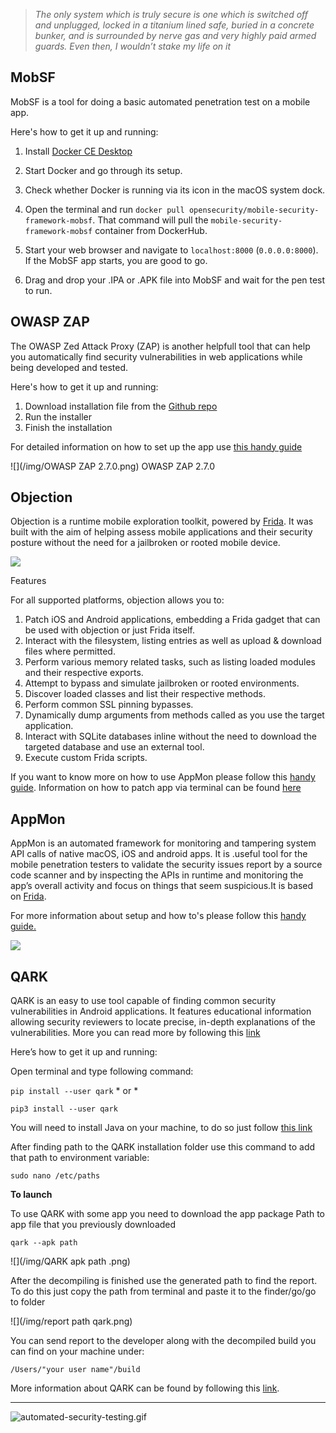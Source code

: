 > *The only system which is truly secure is one which is switched off and unplugged, locked in a titanium lined safe, buried in a concrete bunker, and is surrounded by nerve gas and very highly paid armed guards. Even then, I wouldn’t stake my life on it*

## MobSF
MobSF is a tool for doing a basic automated penetration test on a mobile app.

Here's how to get it up and running:

1. Install [Docker CE Desktop](https://store.docker.com/editions/community/docker-ce-desktop-mac)

2. Start Docker and go through its setup.

3. Check whether Docker is running via its icon in the macOS system dock.

4. Open the terminal and run `docker pull opensecurity/mobile-security-framework-mobsf`. That command will pull the `mobile-security-framework-mobsf` container from DockerHub.

5. Start your web browser and navigate to `localhost:8000` (`0.0.0.0:8000`). If the MobSF app starts, you are good to go.

6. Drag and drop your .IPA or .APK file into MobSF and wait for the pen test to run.

## OWASP ZAP

The OWASP Zed Attack Proxy (ZAP) is another helpfull tool that can help you automatically find security vulnerabilities in web applications while being developed and tested.

Here's how to get it up and running:

1. Download installation file from the [Github repo](https://github.com/zaproxy/zaproxy/wiki/Downloads)
2. Run the installer 
3. Finish the installation 

For detailed information on how to set up the app use [this handy guide](https://github.com/zaproxy/zaproxy/releases/download/2.7.0/ZAPGettingStartedGuide-2.7.pdf)  

![](/img/OWASP ZAP 2.7.0.png)
OWASP ZAP 2.7.0

## Objection

Objection is a runtime mobile exploration toolkit, powered by [Frida](https://www.frida.re/). 
It was built with the aim of helping assess mobile applications and their security posture without the need for a jailbroken or rooted mobile device.

![](/img/objection.png)

Features 

For all supported platforms, objection allows you to:

1. Patch iOS and Android applications, embedding a Frida gadget that can be used with objection or just Frida itself.
1. Interact with the filesystem, listing entries as well as upload & download files where permitted.
1. Perform various memory related tasks, such as listing loaded modules and their respective exports.
1. Attempt to bypass and simulate jailbroken or rooted environments.
1. Discover loaded classes and list their respective methods.
1. Perform common SSL pinning bypasses.
1. Dynamically dump arguments from methods called as you use the target application.
1. Interact with SQLite databases inline without the need to download the targeted database and use an external tool.
1. Execute custom Frida scripts.

If you want to know more on how to use AppMon please follow this [handy guide](https://github.com/sensepost/objection/wiki/Using-objection). Information on how to patch app via terminal can be found [here](https://github.com/sensepost/objection/wiki/Patching-Android-Applications) 

## AppMon

AppMon is an automated framework for monitoring and tampering system API calls of native macOS, iOS and android apps. It is .useful tool for the mobile penetration testers to validate the security issues report by a source code scanner and by inspecting the APIs in runtime and monitoring the app’s overall activity and focus on things that seem suspicious.It is based on [Frida](https://www.frida.re/).

For more information about setup and how to's please follow this [handy guide.](https://dpnishant.github.io/appmon/)

![](/img/appmon.png)

## QARK
QARK is an easy to use tool capable of finding common security vulnerabilities in Android applications. It features educational information allowing security reviewers to locate precise, in-depth explanations of the vulnerabilities. More you can read more by following this [link](https://engineering.linkedin.com/blog/2015/08/introducing-qark)

Here’s how to get it up and running:

Open terminal and type following command: 

`pip install --user qark` * or *

`pip3 install --user qark`

You will need to install Java on your machine, to do so just follow [this link](https://www.oracle.com/technetwork/java/javase/downloads/jdk11-downloads-5066655.html) 

After finding path to the QARK installation folder use this command to add that path to environment variable:

`sudo nano /etc/paths`


**To launch**

To use QARK with some app you need to download the app package Path to app file that you previously downloaded 

`qark --apk path`

![](/img/QARK apk path .png)

After the decompiling is finished use the generated path to find the report. To do this just copy the path from terminal and paste it to the finder/go/go to folder

![](/img/report path qark.png)

You can send report to the developer along with the decompiled build you can find on your machine under:

`/Users/"your user name"/build`

More information about QARK can be found by following this [link](https://github.com/linkedin/qark).

---

![automated-security-testing.gif](/img/automated-security-testing.gif)

